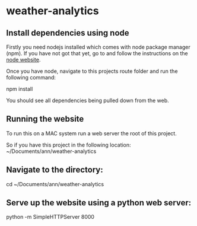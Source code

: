 # weather-analytics

## Install dependencies using node

Firstly you need nodejs installed which comes with node package manager (npm). If you have not got that yet, go to and
follow the instructions on the [node website](https://nodejs.org/).

Once you have node, navigate to this projects route folder and run the following command:

npm install

You should see all dependencies being pulled down from the web.

## Running the website

To run this on a MAC system run a web server the root of this project.

So if you have this project in the following location: ~/Documents/ann/weather-analytics

## Navigate to the directory:
cd ~/Documents/ann/weather-analytics

## Serve up the website using a python web server:
python -m SimpleHTTPServer 8000
